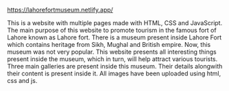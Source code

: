 https://lahorefortmuseum.netlify.app/

This is a website with multiple pages made with HTML, CSS and JavaScript. The main purpose of this website to promote tourism in the famous fort of Lahore known as Lahore fort. There is a museum present inside Lahore Fort which contains heritage from Sikh, Mughal and British empire. Now, this museum was not very popular. This website presents all interesting things present inside the museum, which in turn, will help attract various tourists. Three main galleries are present inside this museum. Their details alongwith their content is present inside it. All images have been uploaded using html, css and js.
